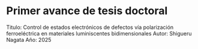 # Primer avance de tesis doctoral

Titulo: Control de estados electrónicos de defectos vía polarización ferroeléctrica en materiales luminiscentes bidimensionales
Autor: Shigueru Nagata
Año: 2025

